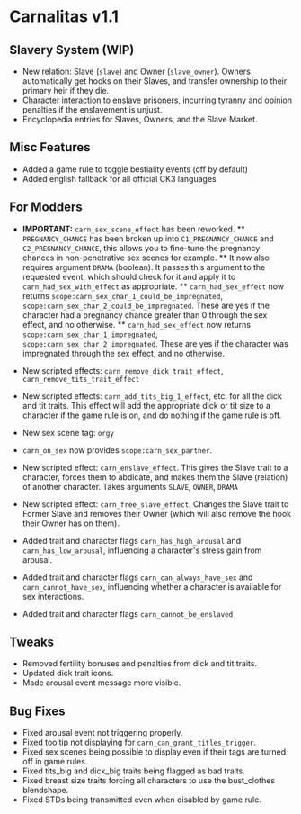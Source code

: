 # Carnalitas v1.1

## Slavery System (WIP)

* New relation: Slave (`slave`) and Owner (`slave_owner`). Owners automatically get hooks on their Slaves, and transfer ownership to their primary heir if they die.
* Character interaction to enslave prisoners, incurring tyranny and opinion penalties if the enslavement is unjust.
* Encyclopedia entries for Slaves, Owners, and the Slave Market.

## Misc Features

* Added a game rule to toggle bestiality events (off by default)
* Added english fallback for all official CK3 languages

## For Modders

* **IMPORTANT:** `carn_sex_scene_effect` has been reworked.
** `PREGNANCY_CHANCE` has been broken up into `C1_PREGNANCY_CHANCE` and `C2_PREGNANCY_CHANCE`, this allows you to fine-tune the pregnancy chances in non-penetrative sex scenes for example.
** It now also requires argument `DRAMA` (boolean). It passes this argument to the requested event, which should check for it and apply it to `carn_had_sex_with_effect` as appropriate.
** `carn_had_sex_effect` now returns `scope:carn_sex_char_1_could_be_impregnated`, `scope:carn_sex_char_2_could_be_impregnated`. These are yes if the character had a pregnancy chance greater than 0 through the sex effect, and no otherwise.
** `carn_had_sex_effect` now returns `scope:carn_sex_char_1_impregnated`, `scope:carn_sex_char_2_impregnated`. These are yes if the character was impregnated through the sex effect, and no otherwise.

* New scripted effects: `carn_remove_dick_trait_effect`, `carn_remove_tits_trait_effect`
* New scripted effects: `carn_add_tits_big_1_effect`, etc. for all the dick and tit traits. This effect will add the appropriate dick or tit size to a character if the game rule is on, and do nothing if the game rule is off.
* New sex scene tag: `orgy`
* `carn_on_sex` now provides `scope:carn_sex_partner`.
* New scripted effect: `carn_enslave_effect`. This gives the Slave trait to a character, forces them to abdicate, and makes them the Slave (relation) of another character. Takes arguments `SLAVE`, `OWNER`, `DRAMA`
* New scripted effect: `carn_free_slave_effect`. Changes the Slave trait to Former Slave and removes their Owner (which will also remove the hook their Owner has on them).
* Added trait and character flags `carn_has_high_arousal` and `carn_has_low_arousal`, influencing a character's stress gain from arousal.
* Added trait and character flags `carn_can_always_have_sex` and `carn_cannot_have_sex`, influencing whether a character is available for sex interactions.
* Added trait and character flags `carn_cannot_be_enslaved`

## Tweaks

* Removed fertility bonuses and penalties from dick and tit traits.
* Updated dick trait icons.
* Made arousal event message more visible.

## Bug Fixes

* Fixed arousal event not triggering properly.
* Fixed tooltip not displaying for `carn_can_grant_titles_trigger`.
* Fixed sex scenes being possible to display even if their tags are turned off in game rules.
* Fixed tits_big and dick_big traits being flagged as bad traits.
* Fixed breast size traits forcing all characters to use the bust_clothes blendshape.
* Fixed STDs being transmitted even when disabled by game rule.
